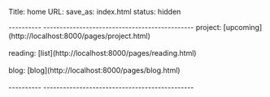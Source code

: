 Title: home
URL:
save_as: index.html
status: hidden

<style>
{width:50%; border-collapse:collapse;}<br></br>
#munindra td {border:none; padding:12px 5px 10px 0px;}<br></br>
</style>
<p>
</p>
  ---------- ----------------------------------------------
  project:   [upcoming](http://localhost:8000/pages/project.html)<br></br>
  reading:   [list](http://localhost:8000/pages/reading.html)<br></br>
  blog:      [blog](http://localhost:8000/pages/blog.html)<br></br>
  ---------- ----------------------------------------------

<p>
</p>

